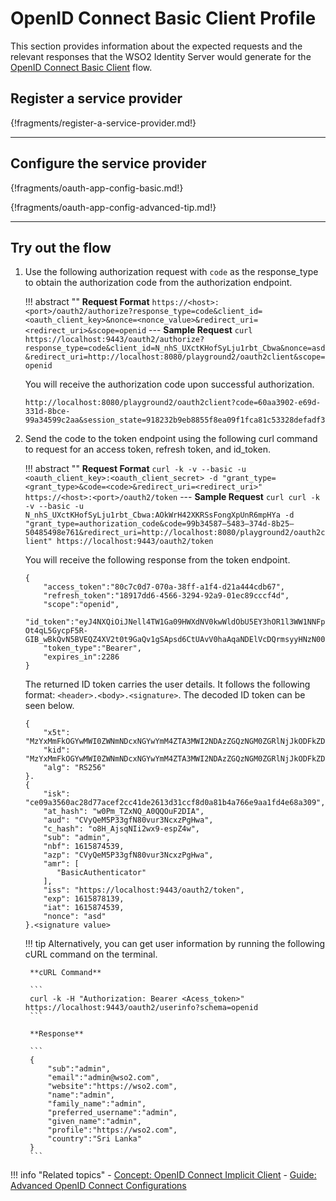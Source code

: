 # OpenID Connect Basic Client Profile

This section provides information about the expected requests and the
relevant responses that the WSO2 Identity Server would generate for the
[OpenID Connect Basic Client](../../../references/concepts/authentication/basic-client-profile/) flow.
 

## Register a service provider

{!fragments/register-a-service-provider.md!}

---

## Configure the service provider

{!fragments/oauth-app-config-basic.md!}

{!fragments/oauth-app-config-advanced-tip.md!}

---

## Try out the flow

1. Use the following authorization request with `code` as the response_type to obtain the authorization code from the authorization endpoint.

    !!! abstract ""
        **Request Format**
        ```
        https://<host>:<port>/oauth2/authorize?response_type=code&client_id=<oauth_client_key>&nonce=<nonce_value>&redirect_uri=<redirect_uri>&scope=openid
        ```
        ---
        **Sample Request**
        ```curl
        https://localhost:9443/oauth2/authorize?response_type=code&client_id=N_nhS_UXctKHofSyLju1rbt_Cbwa&nonce=asd&redirect_uri=http://localhost:8080/playground2/oauth2client&scope=openid
        ```

    You will receive the authorization code upon successful authorization. 

    ``` 
    http://localhost:8080/playground2/oauth2client?code=60aa3902-e69d-331d-8bce-99a34599c2aa&session_state=918232b9eb8855f8ea09f1fca81c53328defadf3e53d50d6f404101c64c0dd50.mvgxky6sDbUbHztwhFsNhg
    ```

2. Send the code to the token endpoint using the following curl command to request for an access token, refresh token, and id_token.

    !!! abstract ""
        **Request Format**
        ```
        curl -k -v --basic -u <oauth_client_key>:<oauth_client_secret> -d "grant_type=<grant_type>&code=<code>&redirect_uri=<redirect_uri>" https://<host>:<port>/oauth2/token
        ```
        ---
        **Sample Request**
        ```curl
        curl -k -v --basic -u N_nhS_UXctKHofSyLju1rbt_Cbwa:AOkWrH42XKRSsFongXpUnR6mpHYa -d "grant_type=authorization_code&code=99b34587–5483–374d-8b25–50485498e761&redirect_uri=http://localhost:8080/playground2/oauth2client" https://localhost:9443/oauth2/token
        ```

    You will receive the following response from the token endpoint.

    ```
    {
        "access_token":"80c7c0d7-070a-38ff-a1f4-d21a444cdb67",
        "refresh_token":"18917dd6-4566-3294-92a9-01ec89cccf4d",
        "scope":"openid",
        "id_token":"eyJ4NXQiOiJNell4TW1Ga09HWXdNV0kwWldObU5EY3hOR1l3WW1NNFpUQTNNV0kyTkRBelpHUXpOR00wWkdSbE5qSmtPREZrWkRSaU9URmtNV0ZoTXpVMlpHVmxOZyIsImtpZCI6Ik16WXhNbUZrT0dZd01XSTBaV05tTkRjeE5HWXdZbU00WlRBM01XSTJOREF6WkdRek5HTTBaR1JsTmpKa09ERmtaRFJpT1RGa01XRmhNelUyWkdWbE5nX1JTMjU2IiwiYWxnIjoiUlMyNTYifQ.eyJpc2siOiJjZTA5YTM1NjBhYzI4ZDc3YWNlZjJjYzQxZGUyNjEzZDMxY2NmOGQwYTgxYjRhNzY2ZTlhYTFmZDRlNjhhMzA5IiwiYXRfaGFzaCI6IncwUG1fVFp4TlFfQTBRUU91RjJESUEiLCJhdWQiOiJDVnlRZU01UDMzZ2ZOODB2dXIzTmN4elBnSHdhIiwiY19oYXNoIjoibzhIX0Fqc3FOSWkyd3g5LWVzcFo0dyIsInN1YiI6ImFkbWluIiwibmJmIjoxNjE1ODc0NTM5LCJhenAiOiJDVnlRZU01UDMzZ2ZOODB2dXIzTmN4elBnSHdhIiwiYW1yIjpbIkJhc2ljQXV0aGVudGljYXRvciJdLCJpc3MiOiJodHRwczpcL1wvbG9jYWxob3N0Ojk0NDNcL29hdXRoMlwvdG9rZW4iLCJleHAiOjE2MTU4NzgxMzksImlhdCI6MTYxNTg3NDUzOSwibm9uY2UiOiJhc2QifQ.LIoD9ltfqsxysMaC1b0kX-Ot4qL5GycpF5R-GIB_wBkQvN5BVEQZ4XV2t0t9GaQv1gSApsd6CtUAvV0haAqaNDElVcDQrmsyyHNzN0051biTQWQkoC4wwtO6_w1MSmgbH_aNVjQkBWt2vnaWtn6bt9sdZVxGRSb3_Amxdty_rDmiOzhJPwxZbkdPp1US0jmAn2XOoQQyH7e__qoXSjjoBAKXQtncJWAKtteDUBQTqVLj13TdS8dYqnEQByKNvhpz8rZjGaBV9pxtOWoqnbc3IMA4lX47Mpxl22ZqhIn0J6WCQ7nJtEkfx6XNHdatWZyG2x20pxbZkgya6sKAEoy3zw",
        "token_type":"Bearer",
        "expires_in":2286
    }
    ```

    The returned ID token carries the user details. It follows the following format:
    `<header>.<body>.<signature>`.
    The decoded ID token can be seen below.
    
    ```
    {
        "x5t": "MzYxMmFkOGYwMWI0ZWNmNDcxNGYwYmM4ZTA3MWI2NDAzZGQzNGM0ZGRlNjJkODFkZDRiOTFkMWFhMzU2ZGVlNg",
        "kid": "MzYxMmFkOGYwMWI0ZWNmNDcxNGYwYmM4ZTA3MWI2NDAzZGQzNGM0ZGRlNjJkODFkZDRiOTFkMWFhMzU2ZGVlNg_RS256",
        "alg": "RS256"
    }.
    {
        "isk": "ce09a3560ac28d77acef2cc41de2613d31ccf8d0a81b4a766e9aa1fd4e68a309",
        "at_hash": "w0Pm_TZxNQ_A0QQOuF2DIA",
        "aud": "CVyQeM5P33gfN80vur3NcxzPgHwa",
        "c_hash": "o8H_AjsqNIi2wx9-espZ4w",
        "sub": "admin",
        "nbf": 1615874539,
        "azp": "CVyQeM5P33gfN80vur3NcxzPgHwa",
        "amr": [
           "BasicAuthenticator"
        ],
        "iss": "https://localhost:9443/oauth2/token",
        "exp": 1615878139,
        "iat": 1615874539,
        "nonce": "asd"
    }.<signature value>
    ```

    !!! tip
        Alternatively, you can get user information by running the following cURL command on the terminal.
    
        **cURL Command**

        ```
        curl -k -H "Authorization: Bearer <Acess_token>" https://localhost:9443/oauth2/userinfo?schema=openid
        ```
        
        **Response**
        
        ```
        {  
            "sub":"admin",
            "email":"admin@wso2.com",
            "website":"https://wso2.com",
            "name":"admin",
            "family_name":"admin",
            "preferred_username":"admin",
            "given_name":"admin",
            "profile":"https://wso2.com",
            "country":"Sri Lanka"
        }
        ``` 

!!! info "Related topics"
    - [Concept: OpenID Connect Implicit Client](../../../references/concepts/authentication/basic-client-profile/)
    - [Guide: Advanced OpenID Connect Configurations](../../login/oauth-app-config-advanced)

